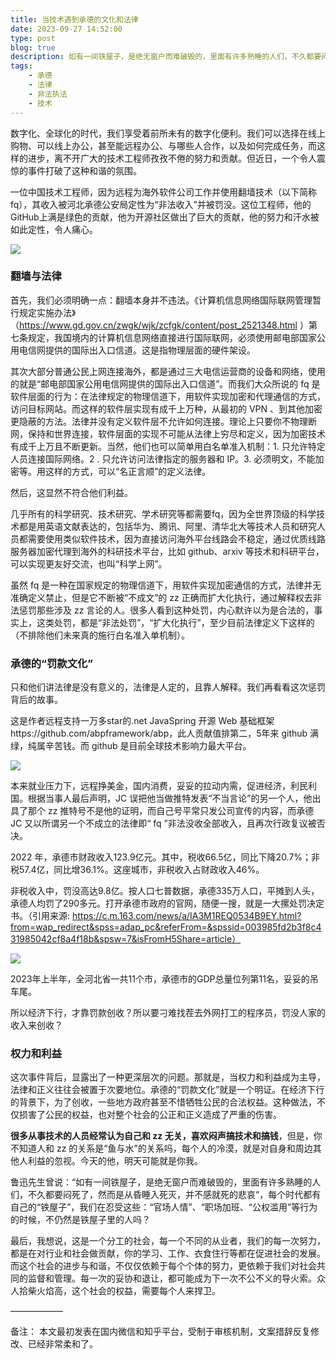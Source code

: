```yaml
---
title: 当技术遇到承德的文化和法律
date: 2023-09-27 14:52:00
type: post
blog: true
description: 如有一间铁屋子，是绝无窗户而难破毁的，里面有许多熟睡的人们，不久都要闷死了，然而是从昏睡入死灭，并不感就死的悲哀
tags:
    - 承德
    - 法律
    - 非法执法
    - 技术
---
```



数字化、全球化的时代，我们享受着前所未有的数字化便利。我们可以选择在线上购物、可以线上办公，甚至能远程办公、与哪些人合作，以及如何完成任务，而这样的进步，离不开广大的技术工程师孜孜不倦的努力和贡献。但近日，一个令人震惊的事件打破了这种和谐的氛围。

一位中国技术工程师，因为远程为海外软件公司工作并使用翻墙技术（以下简称fq），其收入被河北承德公安局定性为“非法收入”并被罚没。这位工程师，他的 GitHub上满是绿色的贡献，他为开源社区做出了巨大的贡献，他的努力和汗水被如此定性，令人痛心。

![](../assets/chengdechufashu.jpeg)

### 翻墙与法律

首先，我们必须明确一点：翻墙本身并不违法。《计算机信息网络国际联网管理暂行规定实施办法》（https://www.gd.gov.cn/zwgk/wjk/zcfgk/content/post_2521348.html ）第七条规定，我国境内的计算机信息网络直接进行国际联网，必须使用邮电部国家公用电信网提供的国际出入口信道。这是指物理层面的硬件架设。

其次大部分普通公民上网连接海外，都是通过三大电信运营商的设备和网络，使用的就是“邮电部国家公用电信网提供的国际出入口信道”。而我们大众所说的 fq 是软件层面的行为：在法律规定的物理信道下，用软件实现加密和代理通信的方式，访问目标网站。而这样的软件层实现有成千上万种，从最初的 VPN 、到其他加密更隐蔽的方法。法律并没有定义软件层不允许如何连接。理论上只要你不物理断网，保持和世界连接，软件层面的实现不可能从法律上穷尽和定义，因为加密技术有成千上万且不断更新。当然，他们也可以简单用白名单准入机制：1. 只允许特定人员连接国际网络。2 . 只允许访问法律指定的服务器和 IP。3. 必须明文，不能加密等。用这样的方式，可以“名正言顺”的定义法律。 

然后，这显然不符合他们利益。

几乎所有的科学研究、技术研究、学术研究等都需要fq，因为全世界顶级的科学技术都是用英语文献表达的，包括华为、腾讯、阿里、清华北大等技术人员和研究人员都需要使用类似软件技术，因为直接访问海外平台线路会不稳定，通过优质线路服务器加密代理到海外的科研技术平台，比如 github、arxiv 等技术和科研平台，可以实现更友好交流，也叫“科学上网”。

虽然 fq 是一种在国家规定的物理信道下，用软件实现加密通信的方式，法律并无准确定义禁止，但是它不断被“不成文”的 zz 正确而扩大化执行，通过解释权去非法惩罚那些涉及 zz 言论的人。很多人看到这种处罚，内心默许以为是合法的，事实上，这类处罚，都是“非法处罚”，“扩大化执行”，至少目前法律定义下这样的（不排除他们未来真的施行白名准入单机制）。


### 承德的“罚款文化”

只和他们讲法律是没有意义的，法律是人定的，且靠人解释。我们再看看这次惩罚背后的故事。

这是作者远程支持一万多star的.net JavaSpring 开源 Web 基础框架https://github.com/abpframework/abp，此人贡献值排第二，5年来 github 满绿，纯属辛苦钱。而 github 是目前全球技术影响力最大平台。

![](../assets/chengdegithub.png)

本来就业压力下，远程挣美金，国内消费，妥妥的拉动内需，促进经济，利民利国。根据当事人最后声明，JC 误把他当做推特发表“不当言论”的另一个人，他出具了那个 zz 推特号不是他的证明，而自己号平常只发公司宣传的内容，而承德 JC 又以所谓另一个不成立的法律即“ fq ”非法没收全部收入，且再次行政复议被否决。

2022 年，承德市财政收入123.9亿元。其中，税收66.5亿，同比下降20.7%；非税57.4亿，同比增36.1%。这座城市，非税收入占财政收入46%。

非税收入中，罚没高达9.8亿。按人口七普数据，承德335万人口，平摊到人头，承德人均罚了290多元。打开承德市政府的官网，随便一搜，就是一大摞处罚决定书。（引用来源: https://c.m.163.com/news/a/IA3M1REQ0534B9EY.html?from=wap_redirect&spss=adap_pc&referFrom=&spssid=003985fd2b3f8c431985042cf8a4f18b&spsw=7&isFromH5Share=article）

![](../assets/chengdehistory.jpeg)

2023年上半年，全河北省一共11个市，承德市的GDP总量位列第11名，妥妥的吊车尾。

所以经济下行，才靠罚款创收？所以要刁难找茬去外网打工的程序员，罚没人家的收入来创收？

### 权力和利益

这次事件背后，显露出了一种更深层次的问题。那就是，当权力和利益成为主导，法律和正义往往会被置于次要地位。承德的“罚款文化”就是一个明证。在经济下行的背景下，为了创收，一些地方政府甚至不惜牺牲公民的合法权益。这种做法，不仅损害了公民的权益，也对整个社会的公正和正义造成了严重的伤害。

**很多从事技术的人员经常认为自己和 zz 无关，喜欢闷声搞技术和搞钱**，但是，你不知道人和 zz 的关系是“鱼与水”的关系吗，每个人的冷漠，就是对自身和周边其他人利益的忽视。今天的他，明天可能就是你我。

鲁迅先生曾说：“如有一间铁屋子，是绝无窗户而难破毁的，里面有许多熟睡的人们，不久都要闷死了，然而是从昏睡入死灭，并不感就死的悲哀“，每个时代都有自己的“铁屋子”，我们在忍受这些：“官场人情”、“职场加班、“公权滥用”等行为的时候，不仍然是铁屋子里的人吗？

最后，我想说，这是一个分工的社会，每一个不同的从业者，我们的每一次努力，都是在对行业和社会做贡献，你的学习、工作、衣食住行等都在促进社会的发展。而这个社会的进步与和谐，不仅仅依赖于每个个体的努力，更依赖于我们对社会共同的监督和管理。每一次的妥协和退让，都可能成为下一次不公不义的导火索。众人拾柴火焰高，这个社会的权益，需要每个人来捍卫。




——————

备注： 本文最初发表在国内微信和知乎平台，受制于审核机制，文案措辞反复修改、已经非常柔和了。